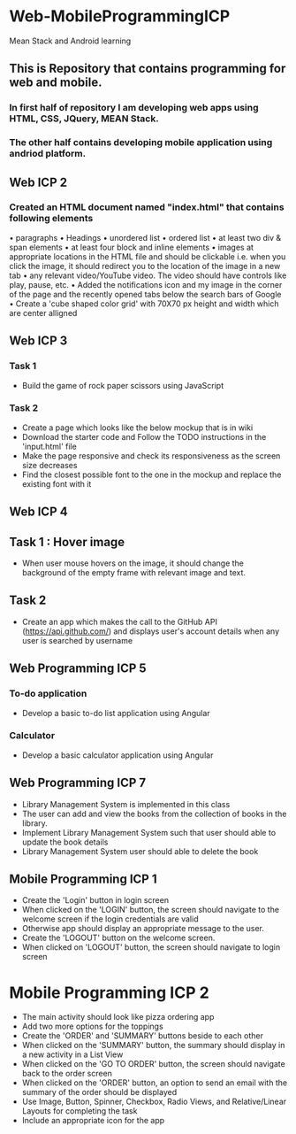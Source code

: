 # Web-MobileProgrammingICP
Mean Stack and Android learning 

## This is Repository that contains programming for web and mobile.
### In first half of repository I am developing web apps using HTML, CSS, JQuery, MEAN Stack.
### The other half contains developing mobile application using andriod platform.

## Web ICP 2

### Created an HTML document named "index.html" that contains following elements
•	paragraphs 
•	Headings
•	unordered list
•	ordered list
•	at least two div & span elements
•	at least four block and inline elements
•	images at appropriate locations in the HTML file and should be clickable i.e. when you click the image, it should redirect you to the location of the image in a new tab
•	any relevant video/YouTube video. The video should have controls like play, pause, etc.
•	Added the notifications icon and my image in the corner of the page and the recently opened tabs below the search bars of Google
•	Create a 'cube shaped color grid' with 70X70 px height and width which are center alligned

## Web ICP 3

### Task 1
* Build the game of rock paper scissors using JavaScript

### Task 2

* Create a page which looks like the below mockup that is in wiki 
* Download the starter code and Follow the TODO instructions in the 'input.html' file
* Make the page responsive and check its responsiveness as the screen size decreases
* Find  the  closest  possible font to the  one  in  the  mockup  and  replace the existing font with it 

## Web ICP 4

## Task 1 : Hover image

* When user mouse hovers on the image, it should change the background of the empty frame with relevant image and text. 

## Task 2

* Create an app which makes the call to the GitHub API (https://api.github.com/) and displays user's account details when any user is searched by username

## Web Programming ICP 5

### To-do application
* Develop a basic to-do list application using Angular


### Calculator
* Develop a basic calculator application using Angular

## Web Programming ICP 7

* Library Management System is implemented in this class
* The user can add and view the books from the collection of books in the library. 
* Implement Library Management System such that user should able to update the book details
* Library Management System user should able to delete the book

## Mobile Programming ICP 1

* Create the 'Login' button in login screen
* When clicked on the 'LOGIN' button, the screen should navigate to the welcome screen if the login credentials are valid
* Otherwise app should display an appropriate message to the user.
* Create the 'LOGOUT' button on the welcome screen.
* When clicked on 'LOGOUT' button, the screen should navigate to login screen

# Mobile Programming ICP 2

* The main activity should look like pizza ordering app
* Add two more options for the toppings
* Create the 'ORDER' and 'SUMMARY' buttons beside to each other
* When clicked on the 'SUMMARY' button, the summary should display in a new activity in a List View
* When clicked on the 'GO TO ORDER' button, the screen should navigate back to the order screen
* When clicked on the 'ORDER' button, an option to send an email with the summary of the order should be displayed
* Use Image, Button, Spinner, Checkbox, Radio Views, and Relative/Linear Layouts for completing the task
* Include an appropriate icon for the app



